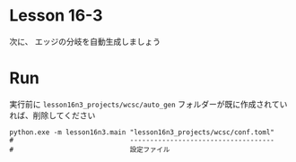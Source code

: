 # Lesson 16-3

次に、 エッジの分岐を自動生成しましょう  

# Run

実行前に `lesson16n3_projects/wcsc/auto_gen` フォルダーが既に作成されていれば、削除してください  

```shell
python.exe -m lesson16n3.main "lesson16n3_projects/wcsc/conf.toml"
#                             ------------------------------------
#                             設定ファイル
```
